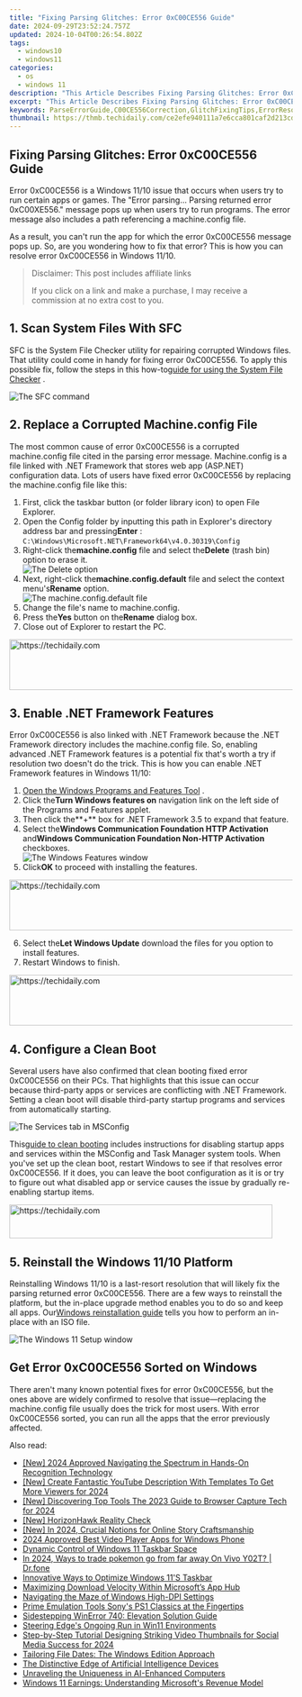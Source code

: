 ```yaml
---
title: "Fixing Parsing Glitches: Error 0xC00CE556 Guide"
date: 2024-09-29T23:52:24.757Z
updated: 2024-10-04T00:26:54.802Z
tags:
  - windows10
  - windows11
categories:
  - os
  - windows 11
description: "This Article Describes Fixing Parsing Glitches: Error 0xC00CE556 Guide"
excerpt: "This Article Describes Fixing Parsing Glitches: Error 0xC00CE556 Guide"
keywords: ParseErrorGuide,C00CE556Correction,GlitchFixingTips,ErrorResolutionSteps,ParsingBugsSolved,DebuggingXC00CE556,CodeErrorC00CE556
thumbnail: https://thmb.techidaily.com/ce2efe940111a7e6cca801caf2d213cdd3c650dded56c51fea507b1e98fc61ee.jpg
---
```


## Fixing Parsing Glitches: Error 0xC00CE556 Guide

 Error 0xC00CE556 is a Windows 11/10 issue that occurs when users try to run certain apps or games. The "Error parsing... Parsing returned error 0xC00XE556." message pops up when users try to run programs. The error message also includes a path referencing a machine.config file.

 As a result, you can't run the app for which the error 0xC00CE556 message pops up. So, are you wondering how to fix that error? This is how you can resolve error 0xC00CE556 in Windows 11/10.

>  Disclaimer: This post includes affiliate links
>
>  If you click on a link and make a purchase, I may receive a commission at no extra cost to you.
>

## 1\. Scan System Files With SFC

 SFC is the System File Checker utility for repairing corrupted Windows files. That utility could come in handy for fixing error 0xC00CE556\. To apply this possible fix, follow the steps in this how-to[guide for using the System File Checker](https://www.makeuseof.com/system-file-checker-sfc-windows/) .

![The SFC command](https://static1.makeuseofimages.com/wordpress/wp-content/uploads/2023/04/the-system-file-checker-scan.jpg)

## 2\. Replace a Corrupted Machine.config File

 The most common cause of error 0xC00CE556 is a corrupted machine.config file cited in the parsing error message. Machine.config is a file linked with .NET Framework that stores web app (ASP.NET) configuration data. Lots of users have fixed error 0xC00CE556 by replacing the machine.config file like this:

1. First, click the taskbar button (or folder library icon) to open File Explorer.
2. Open the Config folder by inputting this path in Explorer's directory address bar and pressing**Enter** :  
`C:\Windows\Microsoft.NET\Framework64\v4.0.30319\Config`
3. Right-click the**machine.config** file and select the**Delete** (trash bin) option to erase it.  
![The Delete option](https://static1.makeuseofimages.com/wordpress/wp-content/uploads/2023/04/the-delete-option.jpg)
4. Next, right-click the**machine.config.default** file and select the context menu's**Rename** option.  
![The machine.config.default file](https://static1.makeuseofimages.com/wordpress/wp-content/uploads/2023/04/machine-config-default-file.jpg)
5. Change the file's name to machine.config.
6. Press the**Yes** button on the**Rename** dialog box.
7. Close out of Explorer to restart the PC.

<!-- affiliate ads begin -->
<a href="https://aligracehair.sjv.io/c/5597632/1997635/19272" target="_top" id="1997635">
  <img src="//a.impactradius-go.com/display-ad/19272-1997635" border="0" alt="https://techidaily.com" width="728" height="90"/>
</a>
<img height="0" width="0" src="https://aligracehair.sjv.io/i/5597632/1997635/19272" style="position:absolute;visibility:hidden;" border="0" />
<!-- affiliate ads end -->

## 3\. Enable .NET Framework Features

 Error 0xC00CE556 is also linked with .NET Framework because the .NET Framework directory includes the machine.config file. So, enabling advanced .NET Framework features is a potential fix that's worth a try if resolution two doesn't do the trick. This is how you can enable .NET Framework features in Windows 11/10:

1. [Open the Windows Programs and Features Tool](https://www.makeuseof.com/windows-open-programs-and-features-tool/) .
2. Click the**Turn Windows features on** navigation link on the left side of the Programs and Features applet.
3. Then click the**+** box for .NET Framework 3.5 to expand that feature.
4. Select the**Windows Communication Foundation HTTP Activation** and**Windows Communication Foundation Non-HTTP Activation** checkboxes.  
![The Windows Features window](https://static1.makeuseofimages.com/wordpress/wp-content/uploads/2023/04/windows-features-window.jpg)
5. Click**OK** to proceed with installing the features.

<!-- affiliate ads begin -->
<a href="https://aligracehair.sjv.io/c/5597632/1948909/19272" target="_top" id="1948909">
  <img src="//a.impactradius-go.com/display-ad/19272-1948909" border="0" alt="https://techidaily.com" width="728" height="90"/>
</a>
<img height="0" width="0" src="https://aligracehair.sjv.io/i/5597632/1948909/19272" style="position:absolute;visibility:hidden;" border="0" />
<!-- affiliate ads end -->

6. Select the**Let Windows Update** download the files for you option to install features.
7. Restart Windows to finish.

<!-- affiliate ads begin -->
<a href="https://dhgate.sjv.io/c/5597632/1175223/12108" target="_top" id="1175223">
  <img src="//a.impactradius-go.com/display-ad/12108-1175223" border="0" alt="https://techidaily.com" width="728" height="90"/>
</a>
<img height="0" width="0" src="https://dhgate.sjv.io/i/5597632/1175223/12108" style="position:absolute;visibility:hidden;" border="0" />
<!-- affiliate ads end -->

## 4\. Configure a Clean Boot

 Several users have also confirmed that clean booting fixed error 0xC00CE556 on their PCs. That highlights that this issue can occur because third-party apps or services are conflicting with .NET Framework. Setting a clean boot will disable third-party startup programs and services from automatically starting.

![The Services tab in MSConfig](https://static1.makeuseofimages.com/wordpress/wp-content/uploads/2023/04/the-services-tab.jpg)

 This[guide to clean booting](https://www.makeuseof.com/clean-boot-windows-11/) includes instructions for disabling startup apps and services within the MSConfig and Task Manager system tools. When you've set up the clean boot, restart Windows to see if that resolves error 0xC00CE556\. If it does, you can leave the boot configuration as it is or try to figure out what disabled app or service causes the issue by gradually re-enabling startup items.

<!-- affiliate ads begin -->
<a href="https://bluettius.sjv.io/c/5597632/2139118/17108" target="_top" id="2139118">
  <img src="//a.impactradius-go.com/display-ad/17108-2139118" border="0" alt="https://techidaily.com" width="468" height="60"/>
</a>
<img height="0" width="0" src="https://bluettius.sjv.io/i/5597632/2139118/17108" style="position:absolute;visibility:hidden;" border="0" />
<!-- affiliate ads end -->

## 5\. Reinstall the Windows 11/10 Platform

 Reinstalling Windows 11/10 is a last-resort resolution that will likely fix the parsing returned error 0xC00CE556\. There are a few ways to reinstall the platform, but the in-place upgrade method enables you to do so and keep all apps. Our[Windows reinstallation guide](https://www.makeuseof.com/windows-11-reinstall-without-deleting-apps/) tells you how to perform an in-place with an ISO file.

![The Windows 11 Setup window](https://static1.makeuseofimages.com/wordpress/wp-content/uploads/2023/04/windows-11-setup-window.jpg)

## Get Error 0xC00CE556 Sorted on Windows

 There aren't many known potential fixes for error 0xC00CE556, but the ones above are widely confirmed to resolve that issue—replacing the machine.config file usually does the trick for most users. With error 0xC00CE556 sorted, you can run all the apps that the error previously affected.

<ins class="adsbygoogle"
     style="display:block"
     data-ad-format="autorelaxed"
     data-ad-client="ca-pub-7571918770474297"
     data-ad-slot="1223367746"></ins>

<ins class="adsbygoogle"
     style="display:block"
     data-ad-client="ca-pub-7571918770474297"
     data-ad-slot="8358498916"
     data-ad-format="auto"
     data-full-width-responsive="true"></ins>

<span class="atpl-alsoreadstyle">Also read:</span>
<div><ul>
<li><a href="https://article-files.techidaily.com/new-2024-approved-navigating-the-spectrum-in-hands-on-recognition-technology/"><u>[New] 2024 Approved Navigating the Spectrum in Hands-On Recognition Technology</u></a></li>
<li><a href="https://youtube-webster.techidaily.com/reate-fantastic-youtube-description-with-templates-to-get-more-viewers-for-2024/"><u>[New] Create Fantastic YouTube Description With Templates To Get More Viewers for 2024</u></a></li>
<li><a href="https://screen-sharing-recording.techidaily.com/new-discovering-top-tools-the-2023-guide-to-browser-capture-tech-for-2024/"><u>[New] Discovering Top Tools The 2023 Guide to Browser Capture Tech for 2024</u></a></li>
<li><a href="https://fox-friendly.techidaily.com/new-horizonhawk-reality-check/"><u>[New] HorizonHawk Reality Check</u></a></li>
<li><a href="https://fox-info.techidaily.com/new-in-2024-crucial-notions-for-online-story-craftsmanship/"><u>[New] In 2024, Crucial Notions for Online Story Craftsmanship</u></a></li>
<li><a href="https://fox-boxes.techidaily.com/2024-approved-best-video-player-apps-for-windows-phone/"><u>2024 Approved Best Video Player Apps for Windows Phone</u></a></li>
<li><a href="https://win11-tips.techidaily.com/dynamic-control-of-windows-11-taskbar-space/"><u>Dynamic Control of Windows 11 Taskbar Space</u></a></li>
<li><a href="https://change-location.techidaily.com/in-2024-ways-to-trade-pokemon-go-from-far-away-on-vivo-y02t-drfone-by-drfone-virtual-android/"><u>In 2024, Ways to trade pokemon go from far away On Vivo Y02T? | Dr.fone</u></a></li>
<li><a href="https://win11-tips.techidaily.com/innovative-ways-to-optimize-windows-11s-taskbar/"><u>Innovative Ways to Optimize Windows 11'S Taskbar</u></a></li>
<li><a href="https://win11-tips.techidaily.com/maximizing-download-velocity-within-microsofts-app-hub/"><u>Maximizing Download Velocity Within Microsoft’s App Hub</u></a></li>
<li><a href="https://win11-tips.techidaily.com/navigating-the-maze-of-windows-high-dpi-settings/"><u>Navigating the Maze of Windows High-DPI Settings</u></a></li>
<li><a href="https://screen-sharing-recording.techidaily.com/prime-emulation-tools-sonys-ps1-classics-at-the-fingertips/"><u>Prime Emulation Tools Sony's PS1 Classics at the Fingertips</u></a></li>
<li><a href="https://win11-tips.techidaily.com/sidestepping-winerror-740-elevation-solution-guide/"><u>Sidestepping WinError 740: Elevation Solution Guide</u></a></li>
<li><a href="https://win11-tips.techidaily.com/steering-edges-ongoing-run-in-win11-environments/"><u>Steering Edge's Ongoing Run in Win11 Environments</u></a></li>
<li><a href="https://facebook-video-share.techidaily.com/step-by-step-tutorial-designing-striking-video-thumbnails-for-social-media-success-for-2024/"><u>Step-by-Step Tutorial Designing Striking Video Thumbnails for Social Media Success for 2024</u></a></li>
<li><a href="https://win11-tips.techidaily.com/tailoring-file-dates-the-windows-edition-approach/"><u>Tailoring File Dates: The Windows Edition Approach</u></a></li>
<li><a href="https://win11-tips.techidaily.com/the-distinctive-edge-of-artificial-intelligence-devices/"><u>The Distinctive Edge of Artificial Intelligence Devices</u></a></li>
<li><a href="https://win11-tips.techidaily.com/unraveling-the-uniqueness-in-ai-enhanced-computers/"><u>Unraveling the Uniqueness in AI-Enhanced Computers</u></a></li>
<li><a href="https://win11.techidaily.com/windows-11-earnings-understanding-microsofts-revenue-model/"><u>Windows 11 Earnings: Understanding Microsoft's Revenue Model</u></a></li>
</ul></div>

